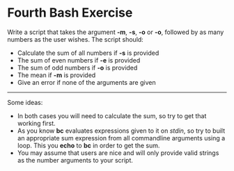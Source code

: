 # Fourth Bash Exercise

Write a script that takes the argument **-m**, **-s**, **-o** or **-o**,
followed by as many numbers as the user wishes. The script should:

* Calculate the sum of all numbers if **-s** is provided
* The sum of even numbers if **-e** is provided
* The sum of odd numbers if **-o** is provided
* The mean if **-m** is provided
* Give an error if none of the arguments are given

---

Some ideas:

* In both cases you will need to calculate the sum, so try to get that working
first.
* As you know **bc** evaluates expressions given to it on *stdin*, so try to built
an appropriate sum expression from all commandline arguments using a
loop. This you **echo** to **bc** in order to get the sum.
* You may assume that users are nice and will only provide valid strings as
the number arguments to your script.
